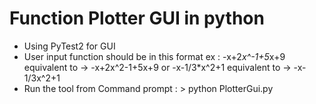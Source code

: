 # Function Plotter GUI in python

- Using PyTest2 for GUI
- User input function should be in this format ex : -x+2*x^-1+5*x+9 equivalent to -> -x+2x^2-1+5x+9 or -x-1/3*x^2+1 equivalent to -> -x-1/3x^2+1   
- Run the tool from Command prompt : > python PlotterGui.py